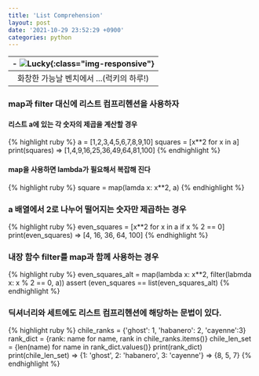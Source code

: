 ```yaml
---
title: 'List Comprehension'
layout: post
date: '2021-10-29 23:52:29 +0900'
categories: python
---
```

| - ![Lucky]({{site.url}}/assets/img/lucky03.jpg){:class="img-responsive"} |
|:--:|
| 화창한 가능날 벤치에서 ...(럭키의 하루!) |

### map과 filter 대신에 리스트 컴프리헨션을 사용하자
#### 리스트 a에 있는 각 숫자의 제곱을 계산할 경우
{% highlight ruby %}
a = [1,2,3,4,5,6,7,8,9,10]
squares = [x**2 for x in a]
print(squares)
=> [1,4,9,16,25,36,49,64,81,100]
{% endhighlight %}
#### map을 사용하면 lambda가 필요해서 복잡해 진다
{% highlight ruby %}
square = map(lamda x: x**2, a)
{% endhighlight %}
### a 배열에서 2로 나누어 떨어지는 숫자만 제곱하는 경우
{% highlight ruby %}
even_squares = [x**2 for x in a if x % 2 == 0]
print(even_squares)
=> [4, 16, 36, 64, 100]
{% endhighlight %}
### 내장 함수 filter를 map과 함께 사용하는 경우
{% highlight ruby %}
even_squares_alt = map(lambda x: x**2, filter(labmda x: x % 2 == 0, a))
assert (even_squares == list(even_squares_alt) 
{% endhighlight %}
### 딕셔너리와 세트에도 리스트 컴프리헨션에 해당하는 문법이 있다.
{% highlight ruby %}
chile_ranks = {'ghost': 1, 'habanero': 2, 'cayenne':3}
rank_dict = {rank: name for name, rank in chile_ranks.items()}
chile_len_set = {len(name) for name in rank_dict.values()}
print(rank_dict)
print(chile_len_set)
=> {1: 'ghost', 2: 'habanero', 3: 'cayenne'}
=> {8, 5, 7}
{% endhighlight %}
